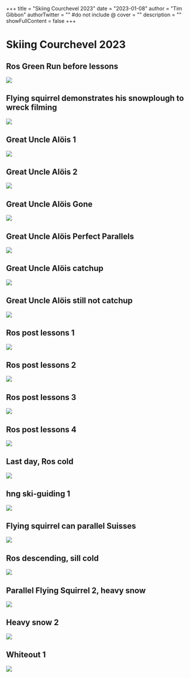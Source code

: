 +++
title = "Skiing Courchevel 2023"
date = "2023-01-08"
author = "Tim Gibbon"
authorTwitter = "" #do not include @
cover = ""
description = ""
showFullContent = false
+++

# Skiing Courchevel 2023

## Ros Green Run before lessons
[![](/media/blog/GH010251.MP4.jpg)](https://dkykizhhncu24.cloudfront.net/GH010251.MP4 "=400x")
## Flying squirrel demonstrates his snowplough to wreck filming
[![](/media/blog/GH010254.MP4.jpg)](https://dkykizhhncu24.cloudfront.net/GH010254.MP4 "=400x")
## Great Uncle Alöis 1
[![](/media/blog/GH010256.MP4.jpg)](https://dkykizhhncu24.cloudfront.net/GH010256.MP4 "=400x")
## Great Uncle Alöis 2
[![](/media/blog/GH010257.MP4.jpg)](https://dkykizhhncu24.cloudfront.net/GH010257.MP4 "=400x")
## Great Uncle Alöis Gone
[![](/media/blog/GH010258.MP4.jpg)](https://dkykizhhncu24.cloudfront.net/GH010258.MP4 "=400x")
## Great Uncle Alöis Perfect Parallels
[![](/media/blog/GH010259.MP4.jpg)](https://dkykizhhncu24.cloudfront.net/GH010259.MP4 "=400x")
## Great Uncle Alöis catchup
[![](/media/blog/GH010260.MP4.jpg)](https://dkykizhhncu24.cloudfront.net/GH010260.MP4 "=400x")
## Great Uncle Alöis still not catchup
[![](/media/blog/GH010261.MP4.jpg)](https://dkykizhhncu24.cloudfront.net/GH010261.MP4 "=400x")
## Ros post lessons 1
[![](/media/blog/GH010262.MP4.jpg)](https://dkykizhhncu24.cloudfront.net/GH010262.MP4 "=400x")
## Ros post lessons 2
[![](/media/blog/GH010263.MP4.jpg)](https://dkykizhhncu24.cloudfront.net/GH010263.MP4 "=400x")
## Ros post lessons 3
[![](/media/blog/GH010264.MP4.jpg)](https://dkykizhhncu24.cloudfront.net/GH010264.MP4 "=400x")
## Ros post lessons 4
[![](/media/blog/GH010266.MP4.jpg)](https://dkykizhhncu24.cloudfront.net/GH010266.MP4 "=400x")
## Last day, Ros cold
[![](/media/blog/GH010267.MP4.jpg)](https://dkykizhhncu24.cloudfront.net/GH010267.MP4 "=400x")
## hng ski-guiding 1
[![](/media/blog/GH010268.MP4.jpg)](https://dkykizhhncu24.cloudfront.net/GH010268.MP4 "=400x")
## Flying squirrel can parallel Suisses 
[![](/media/blog/GH010269.MP4.jpg)](https://dkykizhhncu24.cloudfront.net/GH010269.MP4 "=400x")
## Ros descending, sill cold
[![](/media/blog/GH010270.MP4.jpg)](https://dkykizhhncu24.cloudfront.net/GH010270.MP4 "=400x")
## Parallel Flying Squirrel 2, heavy snow
[![](/media/blog/GH010271.MP4.jpg)](https://dkykizhhncu24.cloudfront.net/GH010271.MP4 "=400x")
## Heavy snow 2
[![](/media/blog/GH010272.MP4.jpg)](https://dkykizhhncu24.cloudfront.net/GH010272.MP4 "=400x")
## Whiteout 1
[![](/media/blog/GH010273.MP4.jpg)](https://dkykizhhncu24.cloudfront.net/GH010273.MP4 "=400x")
